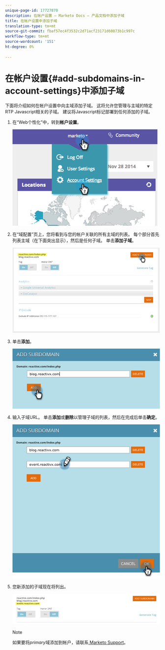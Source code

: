 ```yaml
---
unique-page-id: 17727870
description: 在帐户设置 — Marketo Docs — 产品文档中添加子域
title: 在帐户设置中添加子域
translation-type: tm+mt
source-git-commit: fbaf57ec4f3532c2d71acf23171d60873b1c997c
workflow-type: tm+mt
source-wordcount: '151'
ht-degree: 0%

---
```



# 在帐户设置{#add-subdomains-in-account-settings}中添加子域

下面将介绍如何在帐户设置中向主域添加子域。 这将允许您管理与主域的特定RTP Javascript相关的子域。 建议将Javascript标记部署到任何添加的子域。

1. 在“Web个性化”中，转到&#x200B;**帐户设置**。

   ![](assets/image2014-12-1-23-3-12.png)

1. 在“域配置”页上，您将看到与您的帐户关联的所有主域的列表。 每个部分首先列表主域（在下面突出显示），然后是任何子域。 单击&#x200B;**添加子域**。

   ![](assets/highlightprimary2.png)

1. 单击&#x200B;**添加**。

   ![](assets/add.png)

1. 输入子域URL。 单击&#x200B;**添加**&#x200B;或&#x200B;**删除**&#x200B;以管理子域的列表，然后在完成后单击&#x200B;**确定**。

   ![](assets/newsubdomain.png)

1. 您新添加的子域现在将列出。

   ![](assets/finalnew.png)

   >[!NOTE]
   >
   >如果要将&#x200B;_primary_&#x200B;域添加到帐户，请联系[ Marketo Support](https://nation.marketo.com/t5/Support/ct-p/Support)。
